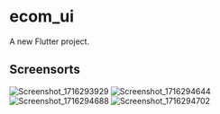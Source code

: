 # ecom_ui

A new Flutter project.

## Screensorts
![Screenshot_1716293929](https://github.com/Rokeya17/E-commerce_Flutter-UI/assets/135530632/121c9829-21c4-4233-a606-c2b3e2ce500f)
![Screenshot_1716294644](https://github.com/Rokeya17/E-commerce_Flutter-UI/assets/135530632/6f9a2999-5bdd-4cf2-a4f5-f69528f54578)
![Screenshot_1716294688](https://github.com/Rokeya17/E-commerce_Flutter-UI/assets/135530632/f37b1249-5b6c-4019-a9eb-7c86b941276e)
![Screenshot_1716294702](https://github.com/Rokeya17/E-commerce_Flutter-UI/assets/135530632/62fc4639-d892-4d99-bb45-f961c306fc10)
